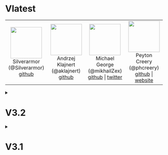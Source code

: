 # Vlatest

<table align="center">
<tr>
        <td align="center">
                <img src="https://avatars.githubusercontent.com/u/23619946?s=460&amp;u=dca253b96bf77c048f1702cc0366dcca0c748bf8&amp;v=4" width="100px"/>
                <br/>
                Silverarmor (@Silverarmor)
                <br/>
                <a href="https://github.com/Silverarmor">github</a>
        </td>
        <td align="center">
                <img src="https://avatars.githubusercontent.com/u/18279161?s=460&amp;u=27c05b0755304e58d77bcbc554a45f50824f88c3&amp;v=4" width="100px"/>
                <br/>
                Andrzej Klajnert (@aklajnert)
                <br/>
                <a href="https://github.com/aklajnert">github</a>
        </td>
        <td align="center">
                <img src="https://avatars.githubusercontent.com/u/52100648?s=460&amp;u=cb0fb2147a330c029cd0a27df115e7a734892cf3&amp;v=4" width="100px"/>
                <br/>
                Michael George (@mikhailZex)
                <br/>
                <a href="https://github.com/mikhailZex">github</a>
                | <a href="https://twitter.com/Mikhail_Zex">twitter</a>
        </td>
        <td align="center">
                <img src="https://avatars.githubusercontent.com/u/44987569?s=460&amp;u=ec52cd4bcb77512ea54d58f6af047d5e5b1edaf6&amp;v=4" width="100px"/>
                <br/>
                Peyton Creery (@phcreery)
                <br/>
                <a href="https://github.com/phcreery">github</a>
                | <a href="http://dev.creery.org/">website</a>
        </td>
</tr>

</table><details>
<summary>

# V3.2
</summary>

<table align="center">
<tr>
        <td align="center">
                <img src="https://avatars.githubusercontent.com/u/65781097?s=460&amp;u=da08146bee82e64a57ffb80f16dbce38e1c4931f&amp;v=4" width="100px"/>
                <br/>
                Noman Aziz (@Noman-Aziz)
                <br/>
                <a href="https://github.com/Noman-Aziz">github</a>
        </td>
        <td align="center">
                <img src="https://avatars.githubusercontent.com/u/23619946?s=460&amp;u=dca253b96bf77c048f1702cc0366dcca0c748bf8&amp;v=4" width="100px"/>
                <br/>
                Silverarmor (@Silverarmor)
                <br/>
                <a href="https://github.com/Silverarmor">github</a>
        </td>
        <td align="center">
                <img src="https://avatars.githubusercontent.com/u/18279161?s=460&amp;u=27c05b0755304e58d77bcbc554a45f50824f88c3&amp;v=4" width="100px"/>
                <br/>
                Andrzej Klajnert (@aklajnert)
                <br/>
                <a href="https://github.com/aklajnert">github</a>
        </td>
        <td align="center">
                <img src="https://avatars.githubusercontent.com/u/6481640?s=460&amp;u=ce64636b2fda18aa0bda0520143bc537c5f160af&amp;v=4" width="100px"/>
                <br/>
                Dheerain Gandhi (@dheerain)
                <br/>
                <a href="https://github.com/dheerain">github</a>
        </td>
</tr>

<tr>
        <td align="center">
                <img src="https://avatars.githubusercontent.com/u/6369072?s=460&amp;u=3da9e6179caea727ea7887b7572a4957e0b84c98&amp;v=4" width="100px"/>
                <br/>
                k0mat (@k0mat)
                <br/>
                <a href="https://github.com/k0mat">github</a>
        </td>
        <td align="center">
                <img src="https://avatars.githubusercontent.com/u/19922556?s=460&amp;u=b63d8848dc942e194380c0e0bdcd1ca16d85b553&amp;v=4" width="100px"/>
                <br/>
                Dean Lofts (@loftwah)
                <br/>
                <a href="https://github.com/loftwah">github</a>
                | <a href="https://www.beatsmiff.com">website</a>
                | <a href="https://twitter.com/loftwah">twitter</a>
        </td>
        <td align="center">
                <img src="https://avatars.githubusercontent.com/u/52100648?s=460&amp;u=cb0fb2147a330c029cd0a27df115e7a734892cf3&amp;v=4" width="100px"/>
                <br/>
                Michael George (@mikhailZex)
                <br/>
                <a href="https://github.com/mikhailZex">github</a>
                | <a href="https://twitter.com/Mikhail_Zex">twitter</a>
        </td>
        <td align="center">
                <img src="https://avatars.githubusercontent.com/u/44987569?s=460&amp;u=ec52cd4bcb77512ea54d58f6af047d5e5b1edaf6&amp;v=4" width="100px"/>
                <br/>
                Peyton Creery (@phcreery)
                <br/>
                <a href="https://github.com/phcreery">github</a>
                | <a href="http://dev.creery.org/">website</a>
        </td>
</tr>

<tr>
        <td align="center">
                <img src="https://avatars.githubusercontent.com/u/21110295?s=460&amp;u=f2939c4c05ac09835f2a7beb419fdb606e630a20&amp;v=4" width="100px"/>
                <br/>
                Pit Hüne (@pithuene)
                <br/>
                <a href="https://github.com/pithuene">github</a>
        </td>
        <td align="center">
                <img src="https://avatars.githubusercontent.com/u/62838200?s=460&amp;u=beaad2d2a593340fb928a3f6a715f9686957e862&amp;v=4" width="100px"/>
                <br/>
                Arbaaz Shafiq (@s1as3r)
                <br/>
                <a href="https://github.com/s1as3r">github</a>
                | <a href="https://twitter.com/ArbaazShafiq">twitter</a>
        </td>
</tr>

</table>
</details><details>
<summary>

# V3.1
</summary>

<table align="center">
<tr>
        <td align="center">
                <img src="https://avatars.githubusercontent.com/u/1893299?s=460&amp;v=4" width="100px"/>
                <br/>
                FransM (@FransM)
                <br/>
                <a href="https://github.com/FransM">github</a>
        </td>
        <td align="center">
                <img src="https://avatars.githubusercontent.com/u/6250396?s=460&amp;u=3a015ca64eb41a765d708bac706aab3a74fd2942&amp;v=4" width="100px"/>
                <br/>
                Nik Bisht (@NikBisht)
                <br/>
                <a href="https://github.com/NikBisht">github</a>
        </td>
        <td align="center">
                <img src="https://avatars.githubusercontent.com/u/20414603?s=460&amp;u=66e0063a5322994dddcfe45b4e1e49a541bb301a&amp;v=4" width="100px"/>
                <br/>
                Abolfazl Amiri (@aasmpro)
                <br/>
                <a href="https://github.com/aasmpro">github</a>
                | <a href="http://abolfazlamiri.ir">website</a>
        </td>
        <td align="center">
                <img src="https://avatars.githubusercontent.com/u/44199644?s=460&amp;u=e883d3c6b87325820f336da4830dd45f1fa4c236&amp;v=4" width="100px"/>
                <br/>
                Max Bachmann (@maxbachmann)
                <br/>
                <a href="https://github.com/maxbachmann">github</a>
        </td>
</tr>

<tr>
        <td align="center">
                <img src="https://avatars.githubusercontent.com/u/52100648?s=460&amp;u=cb0fb2147a330c029cd0a27df115e7a734892cf3&amp;v=4" width="100px"/>
                <br/>
                Michael George (@mikhailZex)
                <br/>
                <a href="https://github.com/mikhailZex">github</a>
                | <a href="https://twitter.com/Mikhail_Zex">twitter</a>
        </td>
        <td align="center">
                <img src="https://avatars.githubusercontent.com/u/36740602?s=460&amp;v=4" width="100px"/>
                <br/>
                Matthew Toohey (@mtoohey31)
                <br/>
                <a href="https://github.com/mtoohey31">github</a>
                | <a href="https://info.mtoohey.com/">website</a>
        </td>
        <td align="center">
                <img src="https://avatars.githubusercontent.com/u/45789298?s=460&amp;u=332f02d9d8f93f71c9779a4ed29d323ad2413b8c&amp;v=4" width="100px"/>
                <br/>
                mvrck19 (@mvrck19)
                <br/>
                <a href="https://github.com/mvrck19">github</a>
        </td>
        <td align="center">
                <img src="https://avatars.githubusercontent.com/u/6473114?s=460&amp;v=4" width="100px"/>
                <br/>
                Elliot Gerchak (@rocketinventor)
                <br/>
                <a href="https://github.com/rocketinventor">github</a>
                | <a href="http://dementedlab.com">website</a>
        </td>
</tr>

<tr>
        <td align="center">
                <img src="https://avatars.githubusercontent.com/u/62838200?s=460&amp;u=beaad2d2a593340fb928a3f6a715f9686957e862&amp;v=4" width="100px"/>
                <br/>
                Arbaaz Shafiq (@s1as3r)
                <br/>
                <a href="https://github.com/s1as3r">github</a>
                | <a href="https://twitter.com/ArbaazShafiq">twitter</a>
        </td>
        <td align="center">
                <img src="https://avatars.githubusercontent.com/u/67455565?s=460&amp;v=4" width="100px"/>
                <br/>
                Sriram Nagandla (@techhyped)
                <br/>
                <a href="https://github.com/techhyped">github</a>
        </td>
</tr>

</table>
</details>
